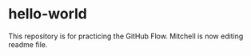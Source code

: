 # hello-world
This repository is for practicing the GitHub Flow.
Mitchell is now editing readme file. 
